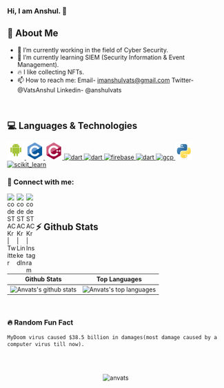 ### Hi, I am Anshul. 👋

## 👀 About Me
- 🔭 I’m currently working in the field of Cyber Security.
- 🌱 I’m currently learning SIEM (Security Information & Event Management).
-  🔥 I like collecting NFTs.
- 📫 How to reach me: Email- imanshulvats@gmail.com Twitter- @VatsAnshul Linkedin- @anshulvats
</br>

## 💻 Languages & Technologies

<p align="left"> <a href="https://developer.android.com" target="_blank"> <img src="https://raw.githubusercontent.com/devicons/devicon/master/icons/android/android-original-wordmark.svg" alt="android" width="40" height="40"/> </a> <a href="https://www.cprogramming.com/" target="_blank"> <img src="https://raw.githubusercontent.com/devicons/devicon/master/icons/c/c-original.svg" alt="c" width="40" height="40"/> </a> <a href="https://www.w3schools.com/cpp/" target="_blank"> <img src="https://raw.githubusercontent.com/devicons/devicon/master/icons/cplusplus/cplusplus-original.svg" alt="cplusplus" width="40" height="40"/> </a> <a href="https://flutter.dev" target="_blank"> <img src="https://www.vectorlogo.zone/logos/flutterio/flutterio-icon.svg" alt="dart" width="40" height="40"/> </a> <a href="https://dart.dev" target="_blank"> <img src="https://www.vectorlogo.zone/logos/dartlang/dartlang-icon.svg" alt="dart" width="40" height="40"/> </a> <a href="https://firebase.google.com/" target="_blank"> <img src="https://www.vectorlogo.zone/logos/firebase/firebase-icon.svg" alt="firebase" width="40" height="40"/> </a> <a href="https://aws.amazon.com/" target="_blank"> <img src="https://www.vectorlogo.zone/logos/amazon_aws/amazon_aws-icon.svg" alt="dart" width="40" height="40"/> </a> <a href="https://cloud.google.com" target="_blank"> <img src="https://www.vectorlogo.zone/logos/google_cloud/google_cloud-icon.svg" alt="gcp" width="40" height="40"/> </a>  <a href="https://www.python.org" target="_blank"> <img src="https://raw.githubusercontent.com/devicons/devicon/master/icons/python/python-original.svg" alt="python" width="40" height="40"/> </a> <a href="https://scikit-learn.org/" target="_blank"> <img src="https://upload.wikimedia.org/wikipedia/commons/0/05/Scikit_learn_logo_small.svg" alt="scikit_learn" width="40" height="40"/> </a>  </p>

### 💬 Connect with me:

[<img align="left" alt="codeSTACKr | Twitter" width="22px" src="https://cdn.jsdelivr.net/npm/simple-icons@v3/icons/twitter.svg" />][twitter]
[<img align="left" alt="codeSTACKr | LinkedIn" width="22px" src="https://cdn.jsdelivr.net/npm/simple-icons@v3/icons/linkedin.svg" />][linkedin]
[<img align="left" alt="codeSTACKr | Instagram" width="22px" src="https://cdn.jsdelivr.net/npm/simple-icons@v3/icons/instagram.svg" />][instagram]

</br>
</br>

## ⚡ Github Stats

| Github Stats | Top Languages |
| --- | --- |
| ![Anvats's github stats](https://github-readme-stats.vercel.app/api?username=anvats&show_icons=true&title_color=f6c32c&icon_color=f6c32c&text_color=9f9f9f&bg_color=151515&count_private=true) | ![Anvats's top languages](https://github-readme-stats.vercel.app/api/top-langs/?username=aniketsindhu&show_icons=true&title_color=f6c32c&icon_color=f6c32c&text_color=9f9f9f&bg_color=151515&count_private=true&layout=compact) |
</br>

### 🔥 Random Fun Fact

    MyDoom virus caused $38.5 billion in damages(most damage caused by a computer virus till now).


</br>
</br>
<p align="center"> <img src="https://komarev.com/ghpvc/?username=anvats&label=Profile%20Views&color=red&style=flat" alt="anvats" /> </p>

[twitter]: https://twitter.com/VatsAnshul
[instagram]: https://instagram.com/anshul_vats
[linkedin]: https://linkedin.com/in/anshulvats

